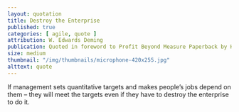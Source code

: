 ```yaml
---
layout: quotation
title: Destroy the Enterprise
published: true
categories: [ agile, quote ]
attribution: W. Edwards Deming
publication: Quoted in foreword to Profit Beyond Measure Paperback by H. Thomas Johnson and Anders Broms
size: medium
thumbnail: "/img/thumbnails/microphone-420x255.jpg"
alttext: quote
---
```


If management sets quantitative targets and makes people’s jobs depend on them – they will 
meet the targets even if they have to destroy the enterprise to do it.
